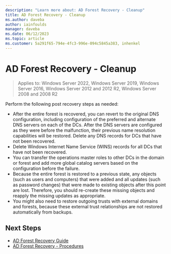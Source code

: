 ```yaml
---
description: "Learn more about: AD Forest Recovery - Cleanup"
title: AD Forest Recovery - Cleanup
ms.author: daveba
author: iainfoulds
manager: daveba
ms.date: 06/12/2023
ms.topic: article
ms.customer: 5a291f65-794e-4fc3-996e-094c5845a383, inhenkel
---
```


# AD Forest Recovery - Cleanup

>Applies to: Windows Server 2022, Windows Server 2019, Windows Server 2016, Windows Server 2012 and 2012 R2, Windows Server 2008 and 2008 R2

 Perform the following post recovery steps as needed:

- After the entire forest is recovered, you can revert to the original DNS configuration, including configuration of the preferred and alternate DNS servers on each of the DCs. After the DNS servers are configured as they were before the malfunction, their previous name resolution capabilities will be restored. Delete any DNS records for DCs that have not been recovered.
- Delete Windows Internet Name Service (WINS) records for all DCs that have not been recovered.
- You can transfer the operations master roles to other DCs in the domain or forest and add more global catalog servers based on the configuration before the failure.
- Because the entire forest is restored to a previous state, any objects (such as users and computers) that were added and all updates (such as password changes) that were made to existing objects after this point are lost. Therefore, you should re-create these missing objects and reapply the missing updates as appropriate.
- You might also need to restore outgoing trusts with external domains and forests, because these external trust relationships are not restored automatically from backups.

## Next Steps

- [AD Forest Recovery Guide](AD-Forest-Recovery-Guide.md)
- [AD Forest Recovery - Procedures](AD-Forest-Recovery-Procedures.md)
